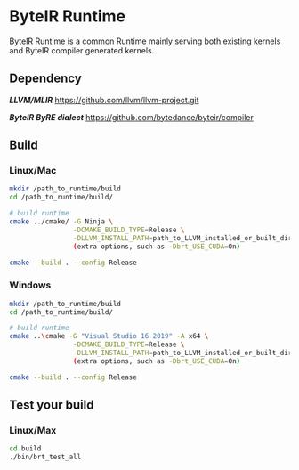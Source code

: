 # ByteIR Runtime

ByteIR Runtime is a common Runtime mainly serving both existing kernels and ByteIR compiler generated kernels.


## Dependency 

***LLVM/MLIR*** https://github.com/llvm/llvm-project.git

***ByteIR ByRE dialect***  https://github.com/bytedance/byteir/compiler

## Build
### Linux/Mac
```bash
mkdir /path_to_runtime/build
cd /path_to_runtime/build/

# build runtime
cmake ../cmake/ -G Ninja \
                -DCMAKE_BUILD_TYPE=Release \
                -DLLVM_INSTALL_PATH=path_to_LLVM_installed_or_built_directory \
                (extra options, such as -Dbrt_USE_CUDA=On)

cmake --build . --config Release
```

### Windows
```bash
mkdir /path_to_runtime/build
cd /path_to_runtime/build/

# build runtime
cmake ..\cmake -G "Visual Studio 16 2019" -A x64 \
                -DCMAKE_BUILD_TYPE=Release \
                -DLLVM_INSTALL_PATH=path_to_LLVM_installed_or_built_directory \
                (extra options, such as -Dbrt_USE_CUDA=On)

cmake --build . --config Release
```

## Test your build
### Linux/Max
```bash
cd build
./bin/brt_test_all
```

